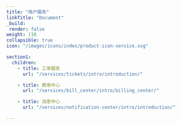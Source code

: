 ```yaml
---
title: "用户服务"
linkTitle: "Document"
_build:
 render: false 
weight: 110
collapsible: true
icon: "/images/icons/index/product-icon-service.svg"

section1:
  children:
    - title: 工单服务
      url: "/services/tickets/intro/introduction/"

    - title: 费用中心
      url: "/services/bill_center/intro/billing_center/"

    - title: 消息中心
      url: "/services/notification-center/intro/introduction/"

---
```


